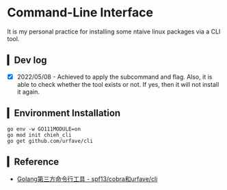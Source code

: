 # Command-Line Interface


It is my personal practice for installing some ntaive linux packages via a CLI tool.

## ▎Dev log


- [x] 2022/05/08 - Achieved to apply the subcommand and flag.  Also, it is able to check whether the tool exists or not. If yes, then it will not install it again.

## ▎Environment Installation

```
go env -w GO111MODULE=on 
go mod init chieh_cli
go get github.com/urfave/cli
```

## ▎Reference

- [Golang第三方命令行工具 - spf13/cobra和urfave/cli](https://strconv.com/posts/cli/)